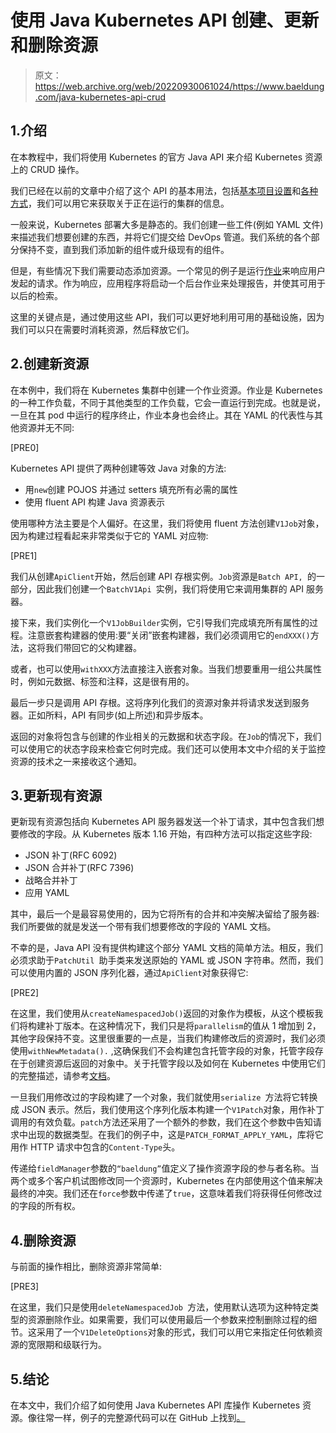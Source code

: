 # 使用 Java Kubernetes API 创建、更新和删除资源

> 原文：<https://web.archive.org/web/20220930061024/https://www.baeldung.com/java-kubernetes-api-crud>

## 1.介绍

在本教程中，我们将使用 Kubernetes 的官方 Java API 来介绍 Kubernetes 资源上的 CRUD 操作。

我们已经在以前的文章中介绍了这个 API 的基本用法，包括[基本项目设置](/web/20220630021540/https://www.baeldung.com/kubernetes-java-client)和[各种方式](/web/20220630021540/https://www.baeldung.com/java-kubernetes-watch)，我们可以用它来获取关于正在运行的集群的信息。

一般来说，Kubernetes 部署大多是静态的。我们创建一些工件(例如 YAML 文件)来描述我们想要创建的东西，并将它们提交给 DevOps 管道。我们系统的各个部分保持不变，直到我们添加新的组件或升级现有的组件。

但是，有些情况下我们需要动态添加资源。一个常见的例子是运行[作业](https://web.archive.org/web/20220630021540/https://kubernetes.io/docs/reference/generated/kubernetes-api/v1.19/#job-v1-batch)来响应用户发起的请求。作为响应，应用程序将启动一个后台作业来处理报告，并使其可用于以后的检索。

这里的关键点是，通过使用这些 API，我们可以更好地利用可用的基础设施，因为我们可以只在需要时消耗资源，然后释放它们。

## 2.创建新资源

在本例中，我们将在 Kubernetes 集群中创建一个作业资源。作业是 Kubernetes 的一种工作负载，不同于其他类型的工作负载，它会一直运行到完成。也就是说，一旦在其 pod 中运行的程序终止，作业本身也会终止。其在 YAML 的代表性与其他资源并无不同:

[PRE0]

Kubernetes API 提供了两种创建等效 Java 对象的方法:

*   用`new`创建 POJOS 并通过 setters 填充所有必需的属性
*   使用 fluent API 构建 Java 资源表示

使用哪种方法主要是个人偏好。在这里，我们将使用 fluent 方法创建`V1Job`对象，因为构建过程看起来非常类似于它的 YAML 对应物:

[PRE1]

我们从创建`ApiClient`开始，然后创建 API 存根实例。`Job`资源是`Batch API, `的一部分，因此我们创建一个`BatchV1Api `实例，我们将使用它来调用集群的 API 服务器。

接下来，我们实例化一个`V1JobBuilder`实例，它引导我们完成填充所有属性的过程。注意嵌套构建器的使用:要“关闭”嵌套构建器，我们必须调用它的`endXXX()`方法，这将我们带回它的父构建器。

或者，也可以使用`withXXX`方法直接注入嵌套对象。当我们想要重用一组公共属性时，例如元数据、标签和注释，这是很有用的。

最后一步只是调用 API 存根。这将序列化我们的资源对象并将请求发送到服务器。正如所料，API 有同步(如上所述)和异步版本。

返回的对象将包含与创建的作业相关的元数据和状态字段。在`Job`的情况下，我们可以使用它的状态字段来检查它何时完成。我们还可以使用本文中介绍的关于监控资源的技术之一来接收这个通知。

## 3.更新现有资源

更新现有资源包括向 Kubernetes API 服务器发送一个补丁请求，其中包含我们想要修改的字段。从 Kubernetes 版本 1.16 开始，有四种方法可以指定这些字段:

*   JSON 补丁(RFC 6092)
*   JSON 合并补丁(RFC 7396)
*   战略合并补丁
*   应用 YAML

其中，最后一个是最容易使用的，因为它将所有的合并和冲突解决留给了服务器:我们所要做的就是发送一个带有我们想要修改的字段的 YAML 文档。

不幸的是，Java API 没有提供构建这个部分 YAML 文档的简单方法。相反，我们必须求助于`PatchUtil `助手类来发送原始的 YAML 或 JSON 字符串。然而，我们可以使用内置的 JSON 序列化器，通过`ApiClient`对象获得它:

[PRE2]

在这里，我们使用从`createNamespacedJob()`返回的对象作为模板，从这个模板我们将构建补丁版本。在这种情况下，我们只是将`parallelism`的值从 1 增加到 2，其他字段保持不变。这里很重要的一点是，当我们构建修改后的资源时，我们必须使用`withNewMetadata().` ,这确保我们不会构建包含托管字段的对象，托管字段存在于创建资源后返回的对象中。关于托管字段以及如何在 Kubernetes 中使用它们的完整描述，请参考[文档](https://web.archive.org/web/20220630021540/https://kubernetes.io/docs/reference/using-api/server-side-apply/#field-management)。

一旦我们用修改过的字段构建了一个对象，我们就使用`serialize `方法将它转换成 JSON 表示。然后，我们使用这个序列化版本构建一个`V1Patch`对象，用作补丁调用的有效负载。`patch`方法还采用了一个额外的参数，我们在这个参数中告知请求中出现的数据类型。在我们的例子中，这是`PATCH_FORMAT_APPLY_YAML`，库将它用作 HTTP 请求中包含的`Content-Type`头。

传递给`fieldManager`参数的`“baeldung”`值定义了操作资源字段的参与者名称。当两个或多个客户机试图修改同一个资源时，Kubernetes 在内部使用这个值来解决最终的冲突。我们还在`force`参数中传递了`true`，这意味着我们将获得任何修改过的字段的所有权。

## 4.删除资源

与前面的操作相比，删除资源非常简单:

[PRE3]

在这里，我们只是使用`deleteNamespacedJob `方法，使用默认选项为这种特定类型的资源删除作业。如果需要，我们可以使用最后一个参数来控制删除过程的细节。这采用了一个`V1DeleteOptions`对象的形式，我们可以用它来指定任何依赖资源的宽限期和级联行为。

## 5.结论

在本文中，我们介绍了如何使用 Java Kubernetes API 库操作 Kubernetes 资源。像往常一样，例子的完整源代码可以在 GitHub 上找到[。](https://web.archive.org/web/20220630021540/https://github.com/eugenp/tutorials/tree/master/kubernetes/k8s-intro)